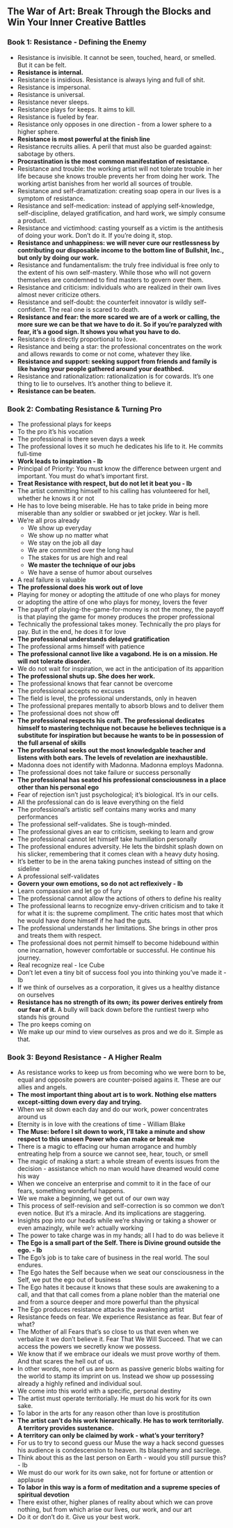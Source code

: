 ## The War of Art: Break Through the Blocks and Win Your Inner Creative Battles

### Book 1: Resistance - Defining the Enemy

* Resistance is invisible. It cannot be seen, touched, heard, or smelled. But it can be felt.
* **Resistance is internal.**
* Resistance is insidious. Resistance is always lying and full of shit.
* Resistance is impersonal.
* Resistance is universal.
* Resistance never sleeps.
* Resistance plays for keeps. It aims to kill.
* Resistance is fueled by fear.
* Resistance only opposes in one direction - from a lower sphere to a higher sphere.
* **Resistance is most powerful at the finish line**
* Resistance recruits allies. A peril that must also be guarded against: sabotage by others.
* **Procrastination is the most common manifestation of resistance.**
* Resistance and trouble: the working artist will not tolerate trouble in her life because she knows trouble prevents her from doing her work. The working artist banishes from her world all sources of trouble.
* Resistance and self-dramatization: creating soap opera in our lives is a symptom of resistance.
* Resistance and self-medication: instead of applying self-knowledge, self-discipline, delayed gratification, and hard work, we simply consume a product.
* Resistance and victimhood: casting yourself as a victim is the antithesis of doing your work. Don’t do it. If you’re doing it, stop. 
* **Resistance and unhappiness: we will never cure our restlessness by contributing our disposable income to the bottom line of Bullshit, Inc., but only by doing our work.**
* Resistance and fundamentalism: the truly free individual is free only to the extent of his own self-mastery. While those who will not govern themselves are condemned to find masters to govern over them.
* Resistance and criticism: individuals who are realized in their own lives almost never criticize others.
* Resistance and self-doubt: the counterfeit innovator is wildly self-confident. The real one is scared to death.
* **Resistance and fear: the more scared we are of a work or calling, the more sure we can be that we have to do it. So if you’re paralyzed with fear, it’s a good sign. It shows you what you have to do.**
* Resistance is directly proportional to love.
* Resistance and being a star: the professional concentrates on the work and allows rewards to come or not come, whatever they like.
* **Resistance and support: seeking support from friends and family is like having your people gathered around your deathbed.**
* Resistance and rationalization: rationalization is for cowards. It’s one thing to lie to ourselves. It’s another thing to believe it. 
* **Resistance can be beaten.**

### Book 2: Combating Resistance & Turning Pro

* The professional plays for keeps
* To the pro it’s his vocation
* The professional is there seven days a week
* The professional loves it so much he dedicates his life to it. He commits full-time
* **Work leads to inspiration - Ib**
* Principal of Priority: You must know the difference between urgent and important. You must do what’s important first. 
* **Treat Resistance with respect, but do not let it beat you - Ib**
* The artist committing himself to his calling has volunteered for hell, whether he knows it or not
* He has to love being miserable. He has to take pride in being more miserable than any soldier or swabbed or jet jockey. War is hell.
* We’re all pros already
    * We show up everyday
    * We show up no matter what
    * We stay on the job all day
    * We are committed over the long haul
    * The stakes for us are high and real
    * **We master the technique of our jobs**
    * We have a sense of humor about ourselves
* A real failure is valuable
* **The professional does his work out of love**
* Playing for money or adopting  the attitude of one who plays for money or adopting the attire of one who plays for money, lovers the fever
* The payoff of playing-the-game-for-money is not the money, the payoff is that playing the game for money produces the proper professional 
* Technically the professional takes money. Technically the pro plays for pay. But in the end, he does it for love
* **The professional understands delayed gratification**
* The professional arms himself with patience 
* **The professional cannot live like a vagabond. He is on a mission. He will not tolerate disorder.** 
* We do not wait for inspiration, we act in the anticipation of its apparition
* **The professional shuts up. She does her work.**
* The professional knows that fear cannot be overcome
* The professional accepts no excuses
* The field is level, the professional understands, only in heaven
* The professional prepares mentally to absorb blows and to deliver them
* The professional does not show off
* **The professional respects his craft. The professional dedicates himself to mastering technique not because he believes technique is a substitute for inspiration but because he wants to be in possession of the full arsenal of skills**
* **The professional seeks out the most knowledgable teacher and listens with both ears. The levels of revelation are inexhaustible.**
* Madonna does not identify with Madonna. Madonna employs Madonna. 
* The professional does not take failure or success personally
* **The professional has seated his professional consciousness in a place other than his personal ego**
* Fear of rejection isn’t just psychological; it’s biological. It’s in our cells.
* All the professional can do is leave everything on the field
* The professional’s artistic self contains many works and many performances 
* The professional self-validates. She is tough-minded.
* The professional gives an ear to criticism, seeking to learn and grow 
* The professional cannot let himself take humiliation personally
* The professional endures adversity. He lets the birdshit splash down on his slicker, remembering that it comes clean with a heavy duty hosing. 
* It’s better to be in the arena taking punches instead of sitting on the sideline
* A professional self-validates
* **Govern your own emotions, so do not act reflexively - Ib**
* Learn compassion and let go of fury
* The professional cannot allow the actions of others to define his reality
* The professional learns to recognize envy-driven criticism and to take it for what it is: the supreme compliment. The critic hates most that which he would have done himself if he had the guts. 
* The professional understands her limitations. She brings in other pros and treats them with respect. 
* The professional does not permit himself to become hidebound within one incarnation, however comfortable or successful. He continue his journey. 
* Real recognize real - Ice Cube
* Don’t let even a tiny bit of success fool you into thinking you’ve made it - Ib
* If we think of ourselves as a corporation, it gives us a healthy distance on ourselves
* **Resistance has no strength of its own; its power derives entirely from our fear of it.** A bully will back down before the runtiest twerp who stands his ground
* The pro keeps coming on
* We make up our mind to view ourselves as pros and we do it. Simple as that.

### Book 3: Beyond Resistance - A Higher Realm

* As resistance works to keep us from becoming who we were born to be, equal and opposite powers are counter-poised agains it. These are our allies and angels.
* **The most important thing about art is to work. Nothing else matters except-sitting down every day and trying.**
* When we sit down each day and do our work, power concentrates around us
* Eternity is in love with the creations of time - William Blake
* **The Muse: before I sit down to work, I’ll take a minute and show respect to this unseen Power who can make or break me**
* There is a magic to effacing our human arrogance and humbly entreating help from a source we cannot see, hear, touch, or smell
* The magic of making a start: a whole stream of events issues from the decision - assistance which no man would have dreamed would come his way
* When we conceive an enterprise and commit to it in the face of our fears, something wonderful happens. 
* We we make a beginning, we get out of our own way
* This process of self-revision and self-correction is so common we don’t even notice. But it’s a miracle. And its implications are staggering. 
* Insights pop into our heads while we’re shaving or taking a shower or even amazingly, while we’r actually working
* The power to take charge was in my hands; all I had to do was believe it
* **The Ego is a small part of the Self. There is Divine ground outside the ego. - Ib**
* The Ego’s job is to take care of business in the real world. The soul endures. 
* The Ego hates the Self because when we seat our consciousness in the Self, we put the ego out of business 
* The Ego hates it because it knows that these souls are awakening to a call, and that that call comes from a plane nobler than the material one and from a source deeper and more powerful than the physical 
* The Ego produces resistance attacks the awakening artist
* Resistance feeds on fear. We experience Resistance as fear. But fear of what?
* The Mother of all Fears that’s so close to us that even when we verbalize it we don’t believe it. Fear That We Will Succeed. That we can access the powers we secretly know we possess. 
* We know that if we embrace our ideals we must prove worthy of them. And that scares the hell out of us. 
* In other words, none of us are born as passive generic blobs waiting for the world to stamp its imprint on us. Instead we show up possessing already a highly refined and individual soul. 
* We come into this world with a specific, personal destiny 
* The artist must operate territorially. He must do his work for its own sake. 
* To labor in the arts for any reason other than love is prostitution
* **The artist can’t do his work hierarchically. He has to work territorially. A territory provides sustenance.**
* **A territory can only be claimed by work - what’s your territory?**
* For us to try to second guess our Muse the way a hack second guesses his audience is condescension to heaven. Its blasphemy and sacrilege. 
* Think about this as the last person on Earth - would you still pursue this? - Ib
* We must do our work for its own sake, not for fortune or attention or applause
* **To labor in this way is a form of meditation and a supreme species of spiritual devotion**
* There exist other, higher planes of reality about which we can prove nothing, but from which arise our lives, our work, and our art
* Do it or don’t do it. Give us your best work. 
